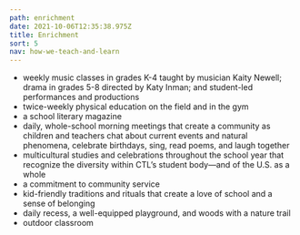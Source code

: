 ```yaml
---
path: enrichment
date: 2021-10-06T12:35:38.975Z
title: Enrichment
sort: 5
nav: how-we-teach-and-learn
---
```



* weekly music classes in grades K-4 taught by musician Kaity Newell; drama in grades 5-8 directed by Katy Inman; and student-led performances and productions
* twice-weekly physical education on the field and in the gym
* a school literary magazine
* daily, whole-school morning meetings that create a community as children and teachers chat about current events and natural phenomena, celebrate birthdays, sing, read poems, and laugh together
* multicultural studies and celebrations throughout the school year that recognize the diversity within CTL’s student body—and of the U.S. as a whole
* a commitment to community service
* kid-friendly traditions and rituals that create a love of school and a sense of belonging
* daily recess, a well-equipped playground, and woods with a nature trail
* outdoor classroom